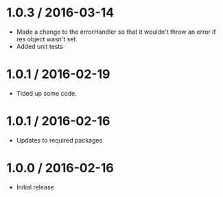 1.0.3 / 2016-03-14
===================
* Made a change to the errorHandler so that it wouldn't throw an error if res object wasn't set.
* Added unit tests

1.0.1 / 2016-02-19
===================
* Tided up some code.

1.0.1 / 2016-02-16
===================
* Updates to required packages

1.0.0 / 2016-02-16
===================
* Initial release
